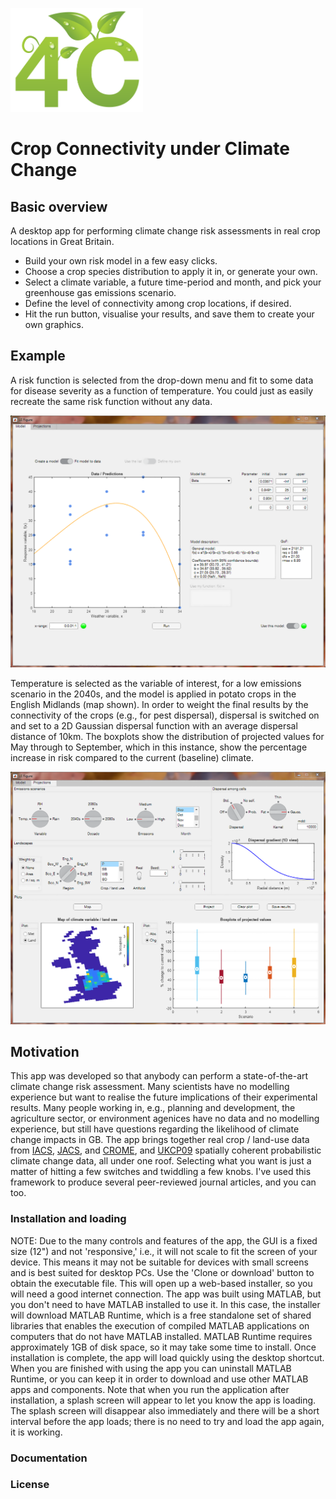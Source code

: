 <p align="left">
  <img width="212" height="166"  src="https://github.com/pskelsey/4C/blob/gh-pages/4CLogo.png">
</p>


# Crop Connectivity under Climate Change

## Basic overview
A desktop app for performing climate change risk assessments in real crop locations in Great Britain. 
* Build your own risk model in a few easy clicks.
* Choose a crop species distribution to apply it in, or generate your own.
* Select a climate variable, a future time-period and month, and pick your greenhouse gas emissions scenario.
* Define the level of connectivity among crop locations, if desired.
* Hit the run button, visualise your results, and save them to create your own graphics. 

## Example
A risk function is selected from the drop-down menu and fit to some data for disease severity as a function of temperature. You could just as easily recreate the same risk function without any data. 

<p align="center">
  <img src="https://github.com/pskelsey/4C/blob/gh-pages/4CAppModelTab.png">
</p>
Temperature is selected as the variable of interest, for a low emissions scenario in the 2040s, and the model is applied in potato crops in the English Midlands (map shown). In order to weight the final results by the connectivity of the crops (e.g., for pest dispersal), dispersal is switched on and set to a 2D Gaussian dispersal function with an average dispersal distance of 10km. The boxplots show the distribution of projected values for May through to September, which in this instance, show the percentage increase in risk compared to the current (baseline) climate. 
<p>
  
</p>
<p align="left">
  <img src="https://github.com/pskelsey/4C/blob/gh-pages/4CAppProjectionsTab.png">
</p>

## Motivation
This app was developed so that anybody can perform a state-of-the-art climate change risk assessment. Many scientists have no modelling experience but want to realise the future implications of their experimental results. Many people working in, e.g., planning and development, the agriculture sector, or environment agenices have no data and no modelling experience, but still have questions regarding the likelihood of climate change impacts in GB. The app brings together real crop / land-use data from [IACS](https://ec.europa.eu/agriculture/direct-support/iacs_en), [JACS](http://www.gov.scot/Topics/Statistics/Browse/Agriculture-Fisheries/PubFinalResultsJuneCensus), and [CROME](https://data.gov.uk/data/search?q=CROME), and [UKCP09](http://ukclimateprojections.metoffice.gov.uk/21678) spatially coherent probabilistic climate change data, all under one roof. Selecting what you want is just a matter of hitting a few switches and twiddling a few knobs. I've used this framework to produce several peer-reviewed journal articles, and you can too. 

### Installation and loading
NOTE: Due to the many controls and features of the app, the GUI is a fixed size (12") and not 'responsive,' i.e., it will not scale to fit the screen of your device. This means it may not be suitable for devices with small screens and is best suited for desktop PCs. 
Use the 'Clone or download' button to obtain the executable file. This will open up a web-based installer, so you will need a good internet connection. The app was built using MATLAB, but you don't need to have MATLAB installed to use it. In this case, the installer will download MATLAB Runtime, which is a free standalone set of shared libraries that enables the execution of compiled MATLAB applications on computers that do not have MATLAB installed. MATLAB Runtime requires approximately 1GB of disk space, so it may take some time to install. Once installation is complete, the app will load quickly using the desktop shortcut. When you are finished with using the app you can uninstall MATLAB Runtime, or you can keep it in order to download and use other MATLAB apps and components. Note that when you run the application after installation, a splash screen will appear to let you know the app is loading. The splash screen will disappear also immediately and there will be a short interval before the app loads; there is no need to try and load the app again, it is working.

### Documentation


### License

